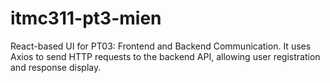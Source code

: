 # itmc311-pt3-mien
React-based UI for PT03: Frontend and Backend Communication. It uses Axios to send HTTP requests to the backend API, allowing user registration and response display.

